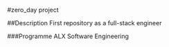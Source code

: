 #zero_day project

##Description
First repository as a full-stack engineer

###Programme
ALX Software Engineering
